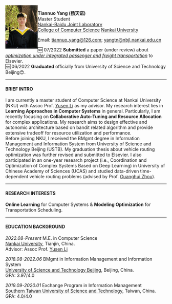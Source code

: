 <img align="left" src="./本科学士服.jpg" width = '101' height ='135'>

**Tiannuo Yang (杨天诺)**  
Master Student  
[Nankai-Baidu Joint Laboratory](https://nbjl.nankai.edu.cn/)   
[College of Computer Science](https://encc.nankai.edu.cn/)
[Nankai University](https://en.nankai.edu.cn/)

Email: <tiannuo_yang@126.com>; <yangtn@nbjl.nankai.edu.cn>


🆕 07/2022 **Submitted** a paper (under review) about [*optimization under integrated passenger and freight transportation*](https://github.com/tiannuo-yang/G-VRP-IPD-TW) to Elsevier.  
🆕 06/2022 **Graduated** officially from University of Science and Technology Beijing😊.

---
#### BRIEF INTRO
I am currently a master student of Computer Science at Nankai University (NKU) with Assoc Prof. [Yusen Li](https://liyusen-nku.github.io/) as my advisor. My research interest lies in **Learning Approaches in Computer Systems** in general. Particularly, I am recently focusing on **Collaborative Auto-Tuning and Resource Allocation** for complex applications. My research aims to design effective and autonomic architecture based on bandit related algorithm and provide extensive tradeoff for resource utilization and performance.  
Before joining NKU, I received the BMgmt degree in Information Management and Information System from University of Science and Technology Beijing (USTB). My graduation thesis about vehicle routing optimization was further revised and submitted to Elsevier. I also participated in an one-year research project (i.e., Coordination and Optimization of Complex Systems Based on Deep Learning) in University of Chinese Academy of Sciences (UCAS) and studied data-driven time-dependent vehicle routing problems (advised by Prof. [Guanghui Zhou](https://people.ucas.ac.cn/~zhouguanghui)).

<!-- https://www.cs.purdue.edu/homes/choi293/index.html -->

---
#### RESEARCH INTERESTS

**Online Learning** for Computer Systems & **Modeling Optimization** for Transportation Scheduling.

---
#### EDUCATION BACKGROUND

*2022.08-Present* M.E. in Computer Science  
[Nankai University](https://en.ustb.edu.cn/), Tianjin, China.  
Advisor: Assoc Prof. [Yusen Li](https://liyusen-nku.github.io/)

*2018.08-2022.06* BMgmt in Information Management and Information System  
[University of Science and Technology Beijing](https://en.ustb.edu.cn/), Beijing, China.  
GPA: 3.97/4.0

*2019.09-2020.01* Exchange Program in Information Management  
[Southern Taiwan University of Science and Technology](https://www.stust.edu.tw/en/), Taiwan, China.  
GPA: 4.0/4.0
